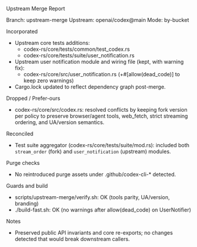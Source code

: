 Upstream Merge Report

Branch: upstream-merge
Upstream: openai/codex@main
Mode: by-bucket

Incorporated
- Upstream core tests additions:
  - codex-rs/core/tests/common/test_codex.rs
  - codex-rs/core/tests/suite/user_notification.rs
- Upstream user notification module and wiring file (kept, with warning fix):
  - codex-rs/core/src/user_notification.rs (+#[allow(dead_code)] to keep zero warnings)
- Cargo.lock updated to reflect dependency graph post-merge.

Dropped / Prefer-ours
- codex-rs/core/src/codex.rs: resolved conflicts by keeping fork version per policy
  to preserve browser/agent tools, web_fetch, strict streaming ordering, and UA/version semantics.

Reconciled
- Test suite aggregator (codex-rs/core/tests/suite/mod.rs): included both
  `stream_order` (fork) and `user_notification` (upstream) modules.

Purge checks
- No reintroduced purge assets under .github/codex-cli-* detected.

Guards and build
- scripts/upstream-merge/verify.sh: OK (tools parity, UA/version, branding)
- ./build-fast.sh: OK (no warnings after allow(dead_code) on UserNotifier)

Notes
- Preserved public API invariants and core re-exports; no changes detected that
  would break downstream callers.
